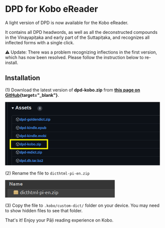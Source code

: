 # DPD for Kobo eReader

A light version of DPD is now available for the Kobo eReader. 

It contains all DPD headwords, as well as all the deconstructed compounds in the Vinayapiṭaka and early part of the Suttapiṭaka, and recognizes all inflected forms with a single click. 

⚠️ Update: There was a problem recognizing inflections in the first version, which has now been resolved. Please follow the instruction below to re-install. 

## Installation

(1) Download the latest version of **dpd-kobo.zip** from **[this page on GitHub](https://github.com/digitalpalidictionary/dpd-db/releases/latest){target="_blank"}**.

![image](../pics/kobo/kobo_github.png)

(2) Rename the file to `dicthtml-pi-en.zip`

![image](../pics/kobo/kobo_rename.png)

(3) Copy the file to `.kobo/custom-dict/` folder on your device. You may need to show hidden files to see that folder. 

That's it! Enjoy your Pāḷi reading experience on Kobo.




